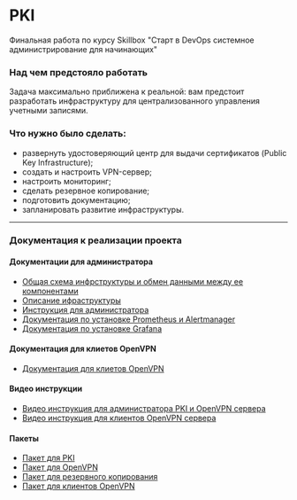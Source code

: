 # PKI
Финальная работа по курсу Skillbox "Старт в DevOps системное администрирова­ние для начинающих"

### Над чем предстояло работать
Задача максимально приближена к реальной: вам предстоит разработать инфраструктуру для централизованного управления учетными записями.

### Что нужно было cделать:
- развернуть удостоверяющий центр для выдачи сертификатов (Public Key Infrastructure);
- создать и настроить VPN-сервер;
- настроить мониторинг;
- сделать резервное копирование;
- подготовить документацию;
- запланировать развитие инфраструктуры.

---------------------------------------------------------------------

### Документация к реализации проекта

#### Документации для администратора
- [Общая схема инфрструктуры и обмен данными между ее компонентами](https://github.com/Cleverscript/pki/blob/main/architecture_diagram.jpg)
- [Описание ифраструктуры](https://github.com/Cleverscript/pki/blob/main/infrastructure_doc.pdf)
- [Инструкция для администратора](https://github.com/Cleverscript/pki/blob/main/admin_doc.pdf)
- [Документация по установке Prometheus и Alertmanager](https://github.com/Cleverscript/pki/blob/main/prometeus.pdf)
- [Документация по установке Grafana](https://github.com/Cleverscript/pki/blob/main/grafana.pdf)


#### Документация для клиетов OpenVPN
- [Документация для клиетов OpenVPN](https://github.com/Cleverscript/pki/blob/main/client_doc.pdf)


#### Видео инструкции
- [Видео инструкция для администратора PKI и OpenVPN сервера](https://youtu.be/vgHffGnCwzs)
- [Видео инструкция для клиентов OpenVPN сервера](https://youtu.be/N3Ewlpm6LgE)


#### Пакеты
- [Пакет для PKI](https://github.com/Cleverscript/pki/blob/main/pki_0.1-1_all.deb)
- [Пакет для OpenVPN](https://github.com/Cleverscript/pki/blob/main/ovpn_0.1-1_all.deb)
- [Пакет для резервного копирования](https://github.com/Cleverscript/pki/blob/main/bac_0.1-1_all.deb)
- [Пакет для клиентов OpenVPN](https://github.com/Cleverscript/pki/blob/main/client_0.1-1_all.deb)

